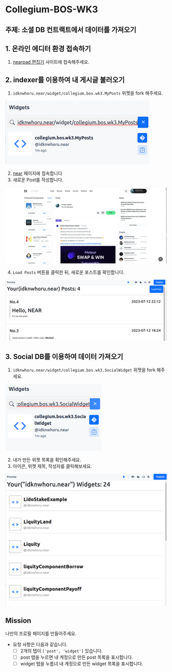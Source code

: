 # Collegium-BOS-WK3

## 주제: 소셜 DB 컨트랙트에서 데이터를 가져오기

## 1. 온라인 에디터 환경 접속하기
1. [nearpad 편집기](https://nearpad.dev/editor) 사이트에 접속해주세요.

## 2. indexer를 이용하여 내 게시글 불러오기
1. `idknwhoru.near/widget/collegium.bos.wk3.MyPosts` 위젯을 fork 해주세요.

![search_my_posts_widget](assets/images/search_my_posts_widget.png)

2. [near](https://near.org/) 페이지에 접속합니다
3. 새로운 Post를 작성합니다.

![upload_post](assets/images/upload_post.png)

4. `Load Posts` 버튼을 클릭한 뒤, 새로운 포스트를 확인합니다.

![load_posts](assets/images/load_posts.png)

## 3. Social DB를 이용하여 데이터 가져오기
1. `idknwhoru.near/widget/collegium.bos.wk3.SocialWidget` 위젯을 fork 해주세요.

![search_social_widget](assets/images/search_social_widget.png)

2. 내가 만든 위젯 목록을 확인해주세요.
3. 아이콘, 위젯 제목, 작성자를 클릭해보세요.

![my_widgets](assets/images/my_widgets.png)



## Mission
나만의 프로필 페이지를 만들어주세요.
- 요청 사항은 다음과 같습니다. 
    - [ ] 2개의 탭이 `['post', 'widget']` 있습니다.
    - [ ] post 탭을 누르면 내 계정으로 만든 post 목록을 표시합니다.
    - [ ] widget 탭을 누름녀 내 계정으로 만든 widget 목록을 표시합니다.